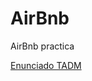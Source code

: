 # AirBnb
 AirBnb practica
 
[Enunciado TADM](https://github.com/ricuib/AirBnb/Enunciado_practica_AirBnb_TADM_21_22.pdf) 

